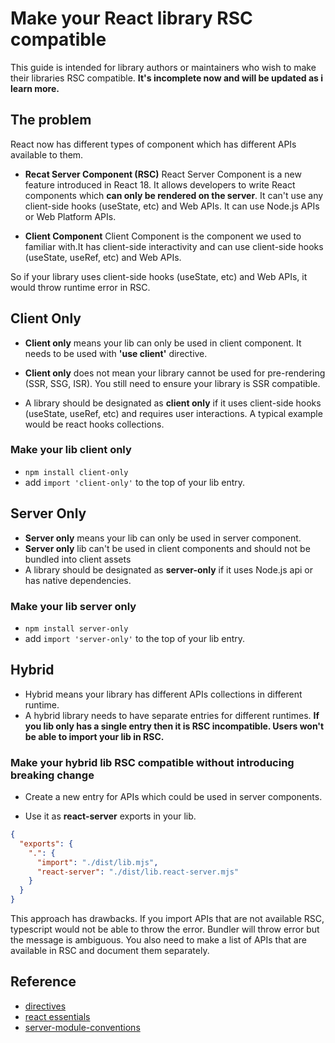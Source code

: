 # Make your React library RSC compatible
This guide is intended for library authors or maintainers who wish to make their libraries RSC compatible. **It's incomplete now and will be updated as i learn more.**

## The problem

React now has different types of component which has different APIs available to them.
* **Recat Server Component (RSC)** 
React Server Component is a new feature introduced in React 18. It allows developers to write React components which **can only be rendered on the server**. It can't use any client-side hooks (useState, etc) and Web APIs. It can use Node.js APIs or Web Platform APIs.

* **Client Component**
Client Component is the component we used to familiar with.It has client-side interactivity and can use client-side hooks (useState, useRef, etc) and Web APIs.

So if your library uses client-side hooks (useState, etc) and Web APIs, it would throw runtime error in RSC.
## Client Only

* **Client only** means your lib can only be used in client component. It needs to be used with **'use client'** directive.

* **Client only** does not mean your library cannot be used for pre-rendering (SSR, SSG, ISR). You still need to ensure your library is SSR compatible.

* A library should be designated as **client only** if it uses client-side hooks (useState, useRef, etc) and requires user interactions. A typical example would be react hooks collections.

### Make your lib **client only**
  * `npm install client-only`
  * add `import 'client-only'` to the top of your lib entry.


## Server Only

* **Server only** means your lib can only be used in server component.
* **Server only** lib can't be used in client components and should not be bundled into client assets
* A library should be designated as **server-only** if it uses Node.js api or has native dependencies.
### Make your lib **server only**
  * `npm install server-only`
  * add `import 'server-only'` to the top of your lib entry.

## Hybrid
* Hybrid means your library has different APIs collections in different runtime.
* A hybrid library needs to have separate entries for different runtimes. **If you lib only has a single entry then it is RSC incompatible. Users won't be able to import your lib in RSC.**
### Make your hybrid lib RSC compatible without introducing breaking change

* Create a new entry for APIs which could be used in server components.

* Use it as **react-server** exports in your lib. 

```json
{
  "exports": {
    ".": {
      "import": "./dist/lib.mjs",
      "react-server": "./dist/lib.react-server.mjs"
    }
  }
}
```

This approach has drawbacks. If you import APIs that are not available RSC, typescript would not be able to throw the error. Bundler will throw error but the message is ambiguous. You also need to make a list of APIs that are available in RSC and document them separately.


## Reference
* [directives](https://react.dev/reference/react/directives)
* [react essentials](https://nextjs.org/docs/getting-started/react-essentials)
* [server-module-conventions](https://github.com/reactjs/rfcs/blob/main/text/0227-server-module-conventions.md)

